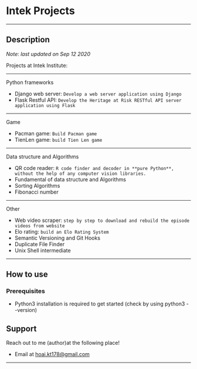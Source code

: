 # Intek Projects
---
## Description
_Note_: _last updated on Sep 12 2020_

Projects at Intek Institute:

---
Python frameworks
- Django web server: `Develop a web server application using Django`
- Flask Restful API: `Develop the Heritage at Risk RESTful API server application using Flask`
---
Game
- Pacman game: `Build Pacman game`
- TienLen game: `build Tien Len game`

---
Data structure and Algorithms
- QR code reader: `R code finder and decoder in **pure Python**, without the help of any computer vision libraries.`
- Fundamental of data structure and Algorithms
- Sorting Algorithms
- Fibonacci number

---
Other
- Web video scraper: `step by step to download and rebuild the episode videos from website`
- Elo rating: `build an Elo Rating System`
- Semantic Versioning and Git Hooks
- Duplicate File Finder
- Unix Shell intermediate

---
## How to use

### Prerequisites
- Python3 installation is required to get started (check by using python3 --version)

## Support

Reach out to me (author)at the following place!

- Email at hoai.kt178@gmail.com
---
